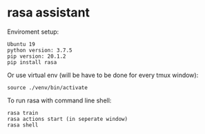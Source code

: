 # rasa assistant

Enviroment setup:

    Ubuntu 19
    python version: 3.7.5
    pip version: 20.1.2
    pip install rasa
    
Or use virtual env (will be have to be done for every tmux window):

    source ./venv/bin/activate

To run rasa with command line shell:

    rasa train
    rasa actions start (in seperate window)
    rasa shell
    
